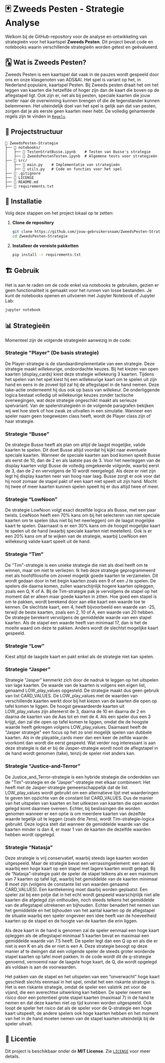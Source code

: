 # 🃏 Zweeds Pesten - Strategie Analyse

Welkom bij de GitHub-repository voor de analyse en ontwikkeling van strategieën voor het kaartspel **Zweeds Pesten**. Dit project bevat code en notebooks waarin verschillende strategieën worden getest en geëvalueerd.

## 🂡 Wat is Zweeds Pesten?

Zweeds Pesten is een kaartspel dat vaak in de pauzes wordt gespeeld door ons en onze klasgenoten van ADS&AI. Het spel is variant op het, in Nederland populaire, kaartspel Pesten. Bij Zweeds pesten draait het om het leggen van kaarten die hetzelfde of hoger zijn dan de kaart die boven op de aflegstapel ligt. Ook zijn er, net als bij pesten, speciale kaarten die jouw sneller naar de overwinning kunnen brengen of die de tegenstander kunnen belemmeren. Het uiteindelijk doel van het spel is gelijk aan dat van pesten, zorgen dat je als eerste geen kaarten meer hebt. De volledig gehanteerde regels zijn te vinden in [`Regels`](Regels.txt).

## 📁 Projectstructuur

```plaintext
📁 ZweedsPesten-Strategie
├── 📁 notebooks/
│   ├── 📜 TestenStratBusse.ipynb    # Testen van Busse's strategie
│   ├── 📜 ZweedsPestenTesten.ipynb  # Algemene tests voor strategieën
├── 📁 src/
│   ├── 📜 main.py    # Implementatie van strategieën
│   ├── 📜 utils.py   # Code en functies voor het spel
├── 📜 .gitignore
├── 📜 LICENSE
├── 📜 README.md
├── 📜 requirements.txt
```

## 🚀 Installatie

Volg deze stappen om het project lokaal op te zetten:

1. **Clone de repository**
   ```bash
   git clone https://github.com/jouw-gebruikersnaam/ZweedsPesten-Strategie.git
   cd ZweedsPesten-Strategie
   ```

2. **Installeer de vereiste pakketten**
   ```bash
   pip install -r requirements.txt
   ```

## 🏗 Gebruik

Het is aan te raden om de code enkel via notebooks te gebruiken, gezien er geen functionaliteit is gemaakt voor het runnen van losse bestanden. Je kunt de notebooks openen en uitvoeren met Jupyter Notebook of Jupyter Lab:

```bash
jupyter notebook
```

## 📊 Strategieën

Momenteel zijn de volgende strategieën aanwezig in de code:

### Strategie "Player" (De basis strategie)
De Player-strategie is de standaardimplementatie van een strategie. Deze strategie maakt willekeurige, ondoordachte keuzes. Bij het kiezen van open kaarten (display_cards) kiest deze strategie willekeurig 3 kaarten. Tijdens het spelen van het spel kiest hij een willekeurige kaart om te spelen uit zijn hand en eens in de zoveel tijd zal hij de aflegstapel in de hand nemen. Deze take-actie onderneemt hij dus ook op basis van willekeur. De onderliggende logica bestaat volledig uit willekeurige keuzes zonder tactische overwegingen, wat deze strategie ongeschikt maakt als serieuze spelvariant. Van de spelerstrategieën in de volgende paragrafen bekijken wij wel hoe sterk of hoe zwak ze uitvallen in een simulatie. Wanneer een speler naam geen toegewezen class heeft, wordt de Player class zijn of haar strategie.

### Strategie “Busse”
De strategie Busse heeft als plan om altijd de laagst mogelijke, valide kaarten te spelen. Dit doet Busse altijd voordat hij kijkt naar eventuele speciale kaarten. Wanneer de speciale kaarten aan bod komen speelt Busse als eerst de 10, dan de 2 en als laatste pas de 3. Voor het neerleggen van de display kaarten volgt Busse de volledig omgekeerde volgorde, waarbij eerst de 3, dan de 2 en vervolgens de 10 wordt neergelegd. Als deze er niet zijn legt hij display kaarten neer van hoog naar laag. Busse zorgt er ook voor dat hij nooit zomaar de stapel pakt of een kaart niet speelt uit zijn hand. Mocht hij twee of meer kaarten kunnen spelen speelt hij er dus altijd twee of meer.

### Strategie “LowNoon”
De strategie LowNoon volgt exact dezelfde logica als Busse, met een paar twists. LowNoon heeft een 70% kans om bij het selecteren van niet speciale kaarten om te spelen (dus niet bij het neerleggen) om de laagst mogelijke kaart te spelen. Daarnaast is er een 30% kans om de hoogst mogelijke kaart te spelen uit de hand (waarbij speciale kaarten niet meetellen). Ook is er een 20% kans om af te wijken van de strategie, waarbij LowNoon een willekeurig valide kaart speelt uit de hand.

### Strategie “Tim”
De "Tim"-strategie is een unieke strategie die niet als doel heeft om te winnen, maar om niet te verliezen. Ik heb deze strategie geprogrammeerd met als hoofdfilosofie om zoveel mogelijk goede kaarten te verzamelen.
Dit wordt gedaan door in het begin kaarten zoals een 9 of een J te spelen. De spelers die daarna komen, zullen waarschijnlijk hogere kaarten opleggen, zoals een Q, K of A. Bij de Tim-strategie pak je vervolgens de stapel op het moment dat er alleen maar goede kaarten in zitten.
Hoe goed een stapel is om te pakken, wordt berekend door aan elke kaart een waarde toe te kennen. De slechtste kaart, een 4, heeft bijvoorbeeld een waarde van -25, terwijl de beste kaarten, zoals een 2, 10 of A, een waarde van 20 hebben. De strategie berekent vervolgens de gemiddelde waarde van een stapel kaarten. Als de stapel een waarde heeft van minimaal 17, dan is het de moeite waard om deze te pakken. Anders wordt de slechtst mogelijke kaart gespeeld.

### Strategie “Low”
Kiest altijd de laagste kaart en pakt enkel als de strategie niet kan spelen.

### Strategie “Jasper”
Strategie "Jasper" kenmerkt zich door de nadruk te leggen op het uitspelen van lage kaarten. De waarde van de kaarten is volgens een eigen list, genaamd LOW_play_values opgesteld. De strategie maakt dus geen gebruik van list CARD_VALUES. 
De LOW_play_values met de waarden van verschillende kaarten werkt door bij het kiezen van de kaarten die open op tafel komen te liggen. De hoogst gewaardeerde kaarten uit LOW_play_values zijn allereerst de 3, daarna de 10 en daarna de 2 en daarna de kaarten van de Aas tot en met de 4. Als een speler dus een 3 krijgt, dan zal die open op tafel komen te liggen, omdat die de hoogste waarde heeft gekregen volgens LOW_play_values. Daarnaast heeft de "Jasper strategie" een focus op het zo snel mogelijk spelen van dubbele kaarten. Als in de playable_cards meer dan een keer de zelfde waarde voorkomt dan wordt die eerst gespeeld.
Wat verder nog interessant is aan deze strategie is dat er bij de Jasper-strategie wordt nooit de aflegstapel in de hand wordt genomen (take), tenzij de speler niet anders kan.

### Strategie “Justice-and-Terror”
De Justice_and_Terror-strategie is een hybride strategie die onderdelen van de "Tim"-strategie en de "Jasper"-strategie met elkaar combineert. Het heeft met de Jasper-strategie gemeenschappelijk dat de list LOW_play_values wordt gebruikt om een alternatieve lijst met waarderingen te geven ten opzichte van de constant list CARD_VALUES. Dus de manier van het uitspelen van kaarten en het uitkiezen van kaarten die open worden gelegd komt daarmee overeen. 
Echter, bij beslissingen die worden genomen wanneer er een optie is om meerdere kaarten van dezelfde waarde tegelijk uit te leggen (zoals drie 7ens), wordt Tim-strategie-logica gebruikt. Deze logica stelt dat wanneer de gemiddelde waarde van die kaarten minder is dan 4, er maar 1 van de kaarten die dezelfde waarden hebben wordt opgelegd.

### Strategie “Natasja”
Deze strategie is vrij conservatief, waarbij steeds lage kaarten worden uitgespeeld. Maar de strategie bevat een verrassingselement: een aanval waarbij een hoge kaart op een stapel met lagere kaarten wordt gelegd. Bij de “Natasja”-strategie pakt de speler de stapel telkens als er een maximum van 7 kaarten op tafel ligt, waarbij het gemiddelde van de kaarten minimaal 8 moet zijn (volgens de constante list van waarden genaamd CARD_VALUES). Een kanttekening moet daarbij worden geplaatst. Een speler zal bij een potje dat in het echt wordt gespeeld waarschijnlijk niet alle kaarten die afgelegd zijn onthouden, noch steeds telkens het  gemiddelde van de aflegstapel uitrekenen en bijhouden. Echter benadert het nemen van het gemiddelde en het bijhouden van het aantal kaarten op de aflegstapel de situatie waarbij een speler ongeveer een idee heeft van de hoeveelheid kaarten op de stapel en de hoogte van de kaarten die erin liggen.

Als deze kaart in de hand is genomen zal de speler eenmaal een hoge kaart opleggen als de aflegstapel minimaal 5 kaarten bevat en maximaal een gemiddelde waarde van 7.5 heeft. De speler legt dan een Q op en als die er niet is een K en als die er niet is een A. Deze strategie beoogt op deze manier af te dwingen dat een volgende speler de steeds groter wordende stapel kaarten op tafel moet pakken. In de code wordt dit de q-strategie genoemd, vernoemd naar de laagste hoge kaart, de Q, die wordt opgelegd als voldaan is aan de voorwaarden.

Het pakken van de stapel en het uitspelen van een “onverwacht” hoge kaart geschiedt slechts eenmaal in het spel, omdat het een riskante strategie is. 
Het is een riskante strategie,  omdat de speler een valstrik zet voor de vijand, die een averechtse uitwerking kan hebben. De speler neemt een risico door een potentieel grote stapel kaarten (maximaal 7) in de hand te nemen en dat deze kaarten niet op tijd kunnen worden uitgespeeld. Ook loopt de speler het risico dat als de speler voor de Q-strategie een hoge kaart uitspeelt, de andere spelers ook hoge kaarten hebben en het moment van het in de hand moeten nemen van de stapel kaarten uiteindelijk bij de speler uitvalt.

## 📜 Licentie

Dit project is beschikbaar onder de **MIT License**. Zie [`LICENSE`](LICENSE) voor meer details.
